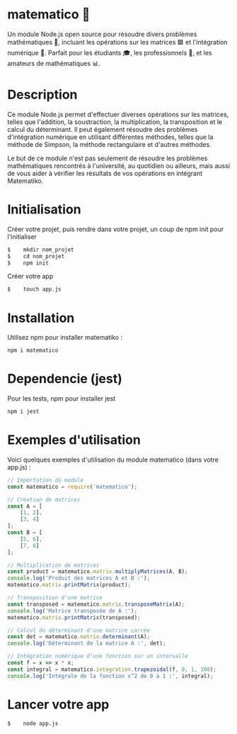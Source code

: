 # matematico 📐 
Un module Node.js open source pour résoudre divers problèmes mathématiques 🧮, incluant les opérations sur les matrices 🟩 et l'intégration numérique 🔢. Parfait pour les étudiants 🎓, les professionnels 💼, et les amateurs de mathématiques 📊.

# Description
Ce module Node.js permet d'effectuer diverses opérations sur les matrices, telles que l'addition, la soustraction, la multiplication, la transposition et le calcul du déterminant. Il peut également résoudre des problèmes d'intégration numérique en utilisant différentes méthodes, telles que la méthode de Simpson, la méthode rectangulaire et d'autres méthodes.

Le but de ce module n'est pas seulement de résoudre les problèmes mathématiques rencontrés à l'université, au quotidien ou ailleurs, mais aussi de vous aider à vérifier les résultats de vos opérations en intégrant Matematiko.

# Initialisation
Créer votre projet, puis rendre dans votre projet, un coup de npm init pour l'initialiser
```bash
$    mkdir nom_projet
$    cd nom_projet
$    npm init
```
Créer votre app
```bash
$    touch app.js
```

# Installation

Utilisez npm pour installer matematiko :

```bash
npm i matematico
```

# Dependencie (jest)
Pour les tests, npm pour installer jest
```bash
npm i jest
```

# Exemples d'utilisation

Voici quelques exemples d'utilisation du module matematico (dans votre app.js) :

```javascript
// Importation du module
const matematico = require('matematico');

// Création de matrices
const A = [
    [1, 2],
    [3, 4]
];
const B = [
    [5, 6],
    [7, 8]
];

// Multiplication de matrices
const product = matematico.matrix.multiplyMatrices(A, B);
console.log('Produit des matrices A et B :');
matematico.matrix.printMatrix(product);

// Transposition d'une matrice
const transposed = matematico.matrix.transposeMatrix(A);
console.log('Matrice transposée de A :');
matematico.matrix.printMatrix(transposed);

// Calcul du déterminant d'une matrice carrée
const det = matematico.matrix.determinant(A);
console.log('Déterminant de la matrice A :', det);

// Intégration numérique d'une fonction sur un intervalle
const f = x => x * x;
const integral = matematico.integration.trapezoidal(f, 0, 1, 100);
console.log('Intégrale de la fonction x^2 de 0 à 1 :', integral);
```

# Lancer votre app
```bash
$    node app.js
```
